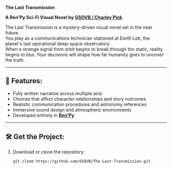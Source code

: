 **The Last Transmission**

**A Ren'Py Sci-Fi Visual Novel by [GSOVB / Charley Pink](https://www.twitch.tv/g_sovb)**

The Last Transmission is a mystery-driven visual novel set in the near future.  
You play as a communications technician stationed at *Earth Lab*, the planet's last operational deep-space observatory.  
When a strange signal from orbit begins to break through the static, reality begins to blur.
Your decisions will shape how far humanity goes to uncover the truth.

---

## 🌌 Features:
- Fully written narrative across multiple acts
- Choices that affect character relationships and story outcomes
- Realistic communication procedures and astronomy references
- Immersive sound design and atmospheric environments
- Developed entirely in [**Ren'Py**](https://www.renpy.org/)

---

## 🛠️ Get the Project:
1. Download or clone the repository:
   ```bash
   git clone https://github.com/GSOVB/The-Last-Transmission.git